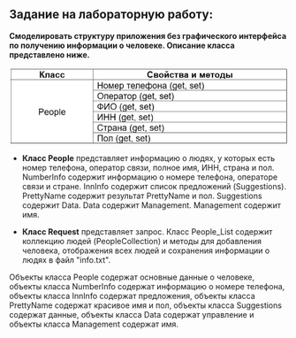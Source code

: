## Задание на лабораторную работу:
**Смоделировать структуру приложения без графического интерфейса по получению информации о человеке. Описание класса представлено ниже.**

![описание класса](https://github.com/dmtmlv/-11-1/blob/4aa329141e0752a4db3003358c4e202bda3bdd7c/C%23/LAB3/draw/people.jpg)

- **Класс People** представляет информацию о людях, у которых есть номер телефона, оператор связи, полное имя, ИНН, страна и пол. NumberInfo содержит информацию о номере телефона, операторе связи и стране. InnInfo содержит список предложений (Suggestions). PrettyName содержит результат PrettyName и пол. Suggestions содержит Data. Data содержит Management. Management содержит имя.

- **Класс Request** представляет запрос. Класс People_List содержит коллекцию людей (PeopleCollection) и методы для добавления человека, отображения всех людей и сохранения информации о людях в файл "info.txt".

Объекты класса People содержат основные данные о человеке, объекты класса NumberInfo содержат информацию о номере телефона, объекты класса InnInfo содержат предложения, объекты класса PrettyName содержат красивое имя и пол, объекты класса Suggestions содержат данные, объекты класса Data содержат управление и объекты класса Management содержат имя.

